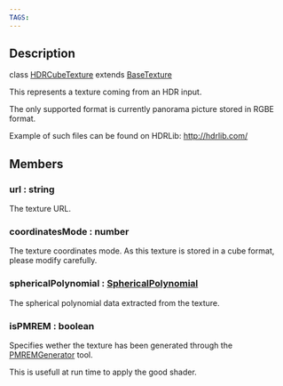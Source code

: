 ```yaml
---
TAGS:
---
```

## Description

class [HDRCubeTexture](/classes/3.0/HDRCubeTexture) extends [BaseTexture](/classes/3.0/BaseTexture)

This represents a texture coming from an HDR input.

The only supported format is currently panorama picture stored in RGBE format.

Example of such files can be found on HDRLib: http://hdrlib.com/

## Members

### url : string

The texture URL.

### coordinatesMode : number

The texture coordinates mode. As this texture is stored in a cube format, please modify carefully.

### sphericalPolynomial : [SphericalPolynomial](/classes/3.0/SphericalPolynomial)

The spherical polynomial data extracted from the texture.

### isPMREM : boolean

Specifies wether the texture has been generated through the [PMREMGenerator](/classes/3.0/PMREMGenerator) tool.

This is usefull at run time to apply the good shader.

